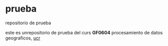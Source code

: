 # prueba
repositorio de prueba

este es unrepositorio de prueba del curs **GF0604** procesamiento de datos geograficos, [ucr](https://www.ucr.ac.cr/)
